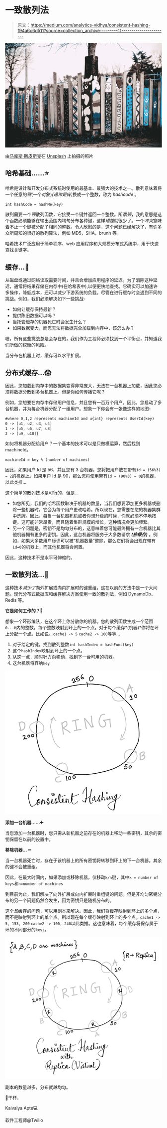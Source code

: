 # 一致散列法

> 原文：<https://medium.com/analytics-vidhya/consistent-hashing-f94a6c6d511?source=collection_archive---------11----------------------->

![](img/b70cc8860e6ef9c32eb2b20f3ee19976.png)

由[马库斯·斯皮斯克](https://unsplash.com/@markusspiske?utm_source=medium&utm_medium=referral)在 [Unsplash](https://unsplash.com?utm_source=medium&utm_medium=referral) 上拍摄的照片

## **哈希基础……⭐️**

哈希是设计和开发分布式系统时使用的最基本、最强大的技术之一。散列意味着将一个任意的*键*(一个对象)*(通常是*)转换成一个整数，称为 *hashcode* 。

```
int hashCode = hashMe(key)
```

散列需要一个*强*散列函数，它接受一个键并返回一个整数。所谓*强*，我的意思是这个函数必须能够在输出范围内均匀分布各种键，这样*碰撞*就很少了。一个*冲突*意味着不止一个键被分配了相同的整数。令人欣慰的是，这个问题已经解决了，有许多众所周知的很好的散列算法，例如 MD5，SHA，brunh 等。

哈希技术广泛应用于简单程序、web 应用程序和大规模分布式系统中，用于快速查找关键字。

## **缓存…📝**

从磁盘或通过网络读取需要时间，并且会增加应用程序的延迟。为了消除这种延迟，通常将结果存储在内存中(在哈希表中),以便更快地查找。它确实可以加速许多操作，降低成本，还可以减少下游系统的负载。尽管在进行缓存时会遇到不同的挑战。例如，我们必须解决如下一些挑战-

*   如何让缓存保持最新？
*   提供陈旧数据可以吗？
*   当托管缓存的机器死亡时会发生什么？
*   如果数据变大，而您无法将数据完全加载到内存中，该怎么办？

嗯，所有这些挑战总是会存在的，我们作为工程师必须找到一个平衡点，并知道我们所做的权衡的风险。

当分布在机器上时，缓存可以水平扩展。

## **分布式缓存…😱**

因此，您加载到内存中的数据集变得非常庞大，无法在一台机器上加载，因此您必须将数据分散到多台机器上。但是你如何传播它呢？

例如，您想要在内存中存储用户信息，并且您有一百万个用户。因此，您启动了多台机器，并为每台机器分配了一组用户。想象一下你会有一张像这样的地图-

```
#where 0,1,2 represents machineId and u{int} represents UserId(key)
0 -> [u1, u2, u3, u4]
1 -> [u5, u6, u7, u8]
2 -> [u9, u10]}
```

如何将机器分配给用户？一个基本的技术可以是只做模运算，然后找到 machineId。

```
machineId = key % (number of machines)
```

因此，如果用户 Id 是 56，并且您有 3 台机器，您将把用户放在带有`id = (56%3) = 2`的机器上。如果用户 Id 是 90，那么您将使用带有`id = (90%3) = 0`的机器，以此类推…

这个简单的散列技术是可行的，但是…

*   如您所见，我们的哈希函数取决于机器的数量，当我们想要添加更多机器或删除一些机器时，它会为每个用户更改哈希。所以现在，您需要在您的机器集群中洗牌。因此，每当一台机器死机或者你想升级的时候，你就必须不停地按键。这可能非常昂贵，而且随着集群规模的增长，这种情况会更加频繁。
*   另一个问题是，密钥不是均匀分布的，这意味着您可能最终拥有一台机器比其他机器拥有更多的密钥。因此，这台机器将服务于大多数请求 ***(热缓存)*** 。例如，如果大多数用户标识可以被“机器数量”整除，那么它们将会出现在带有`id=0`的机器上，而其他机器将会闲置。

因此，这种技术不是水平可伸缩的。

## **一致散列法…👊**

这种技术*减少了*向外扩展或向内扩展时的键重组，这在以前的方法中是一个大问题。现代分布式数据库和缓存解决方案使用一致的散列法，例如 DynamoDb、Redis 等。

**它是如何工作的？🤔**

想象一个环形编队，在这个环上你分散你的机器。您的散列函数生成一个范围`0...H`内的整数。每个整数映射到环上的一个点。对于每个缓存*(机器)*你将在环上分配一个点。比如说。`cache1 -> 5` `cache2 -> 100`等等…

1.  对于给定的键，找到散列整数`int hashIndex = hashFunc(key)`
2.  这个`hashIndex`映射到环上的一个点。
3.  从这一点，顺时针方向移动，找到下一台可用的机器。
4.  这台机器将容纳`key`

![](img/fd2be88ca2acda502a8f2349e5ea3402.png)

**添加一台机器……➕**

当您添加一台机器时，您只需从新机器之前存在的机器上移动一些密钥，其余的密钥保留在以前的设置中。

**移除机器… ➖**

当一台机器死亡时，存在于该机器上的所有密钥将转移到环上的下一台机器。其余的键不会被重组。

因此，在最大时间内，如果添加或移除机器，仅移动`k/n`键，其中`k = number of keys`和`n=number of machines`

到目前为止，我们解决了向外扩展或向内扩展时重组键的问题。但是非均匀密钥分布的另一个问题仍然会发生，因为密钥只是随机分布的。

这个*热*缓存的问题，可以用副本来解决。因此，我们将缓存映射到环上的多个点，而不是映射到环上的单个点。所以现在每个缓存映射到环上的多个点。`cache1 -> 5, 153, 200` `cache2 -> 100, 240`以此类推。这也意味着，每个缓存将保存属于环的不同部分的`keys`。

![](img/3c7bc75ce2dd6e25772ebaeaec5348d5.png)

副本的数量越多，分布就越均匀。

🍻干杯，

Kaivalya Apte💻

软件工程师@Twilio